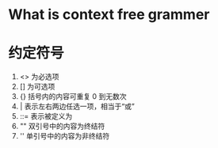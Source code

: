 # What is context free grammer

# 约定符号
1. <> 为必选项
2. [] 为可选项
3. {} 括号内的内容可重复 0 到无数次
4. |  表示左右两边任选一项，相当于“或”
5. ::= 表示被定义为
6. "" 双引号中的内容为终结符
7. '' 单引号中的内容为非终结符